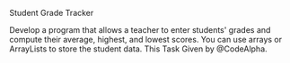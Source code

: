 Student Grade Tracker

Develop a program that allows a teacher to enter
students' grades and compute their average,
highest, and lowest scores. You can use arrays or
ArrayLists to store the student data.
This Task Given by @CodeAlpha.
